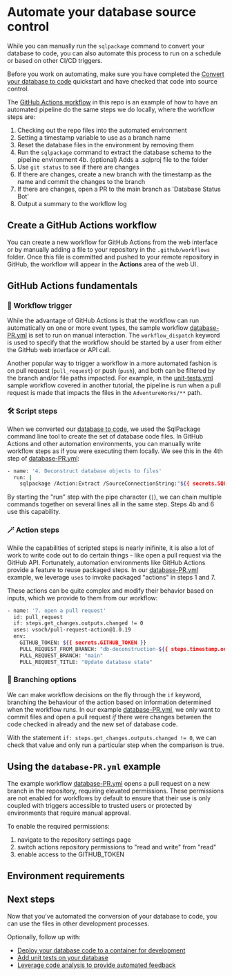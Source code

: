 # Automate your database source control

While you can manually run the `sqlpackage` command to convert your database to code, you can also automate this process to run on a schedule or based on other CI/CD triggers.

Before you work on automating, make sure you have completed the [Convert your database to code](convert-your-database-to-code.md) quickstart and have checked that code into source control.


The [GitHub Actions workflow](../.github/workflows/database-pr.yml) in this repo is an example of how to have an automated pipeline do the same steps we do locally, where the workflow steps are:

1. Checking out the repo files into the automated environment
2. Setting a timestamp variable to use as a branch name
3. Reset the database files in the environment by removing them
4. Run the `sqlpackage` command to extract the database schema to the pipeline environment
4b. (optional) Adds a .sqlproj file to the folder
5. Use `git status` to see if there are changes
6. If there are changes, create a new branch with the timestamp as the name and commit the changes to the branch
7. If there are changes, open a PR to the main branch as 'Database Status Bot'
8. Output a summary to the workflow log

## Create a GitHub Actions workflow

You can create a new workflow for GitHub Actions from the web interface or by manually adding a file to your repository in the `.github/workflows` folder.  Once this file is committed and pushed to your remote repository in GitHub, the workflow will appear in the **Actions** area of the web UI.

## GitHub Actions fundamentals

### 🚀 Workflow trigger

While the advantage of GitHub Actions is that the workflow can run automatically on one or more event types, the sample workflow [database-PR.yml](../.github/workflows/database-PR.yml) is set to run on manual interaction.  The `workflow_dispatch` keyword is used to specify that the workflow should be started by a user from either the GitHub web interface or API call.

Another popular way to trigger a workflow in a more automated fashion is on pull request (`pull_request`) or push (`push`), and both can be filtered by the branch and/or file paths impacted.  For example, in the [unit-tests.yml](../.github/workflows/database-PR.yml) sample workflow covered in another tutorial, the pipeline is run when a pull request is made that impacts the files in the `AdventureWorks/**` path.

### 🛠️ Script steps

When we converted our [database to code](convert-your-database-to-code.md), we used the SqlPackage command line tool to create the set of database code files.  In GitHub Actions and other automation environments, you can manually write workflow steps as if you were executing them locally.  We see this in the 4th step of [database-PR.yml](../github/worfklows/database-PR.yml):

```bash
- name: '4. Deconstruct database objects to files'
  run: |
    sqlpackage /Action:Extract /SourceConnectionString:"${{ secrets.SQL_CONNECTION }}" /TargetFile:"AdventureWorks" /p:ExtractTarget=ObjectType
```

By starting the "run" step with the pipe character (`|`), we can chain multiple commands together on several lines all in the same step.  Steps 4b and 6 use this capability.


### 🪄 Action steps

While the capabilities of scripted steps is nearly inifinite, it is also a lot of work to write code out to do certain things - like open a pull request via the GitHub API.  Fortunately, automation environments like GitHub Actions provide a feature to reuse packaged steps.  In our [database-PR.yml](../github/worfklows/database-PR.yml) example, we leverage `uses` to invoke packaged "actions" in steps 1 and 7.

These actions can be quite complex and modify their behavior based on inputs, which we provide to them from our workflow:

```bash
- name: '7. open a pull request'
  id: pull_request
  if: steps.get_changes.outputs.changed != 0
  uses: vsoch/pull-request-action@1.0.19
  env:
    GITHUB_TOKEN: ${{ secrets.GITHUB_TOKEN }}
    PULL_REQUEST_FROM_BRANCH: "db-deconstruction-${{ steps.timestamp.outputs.branchtimestamp }}"
    PULL_REQUEST_BRANCH: "main"
    PULL_REQUEST_TITLE: "Update database state"
```

### 🌳 Branching options

We can make workflow decisions on the fly through the `if` keyword, branching the behaviour of the action based on information determined when the workflow runs.  In our example [database-PR.yml](../github/worfklows/database-PR.yml), we only want to commit files and open a pull request *if* there were changes between the code checked in already and the new set of database code.

With the statement `if: steps.get_changes.outputs.changed != 0`, we can check that value and only run a particular step when the comparison is true.

## Using the `database-PR.yml` example

The example workflow [database-PR.yml](../github/worfklows/database-PR.yml) opens a pull request on a new branch in the repository, requiring elevated permissions.  These permissions are not enabled for workflows by default to ensure that their use is only coupled with triggers accessible to trusted users or protected by environments that require manual approval.

To enable the required permissions:
1. navigate to the repository settings page
2. switch actions repository permissions to "read and write" from "read"
3. enable access to the GITHUB_TOKEN

## Environment requirements


## Next steps

Now that you've automated the conversion of your database to code, you can use the files in other development processes.

Optionally, follow up with:
- [Deploy your database code to a container for development](deploy-to-a-container.md)
- [Add unit tests on your database](add-unit-tests-on-your-database.md)
- [Leverage code analysis to provide automated feedback](code-analysis-automation.yml)
